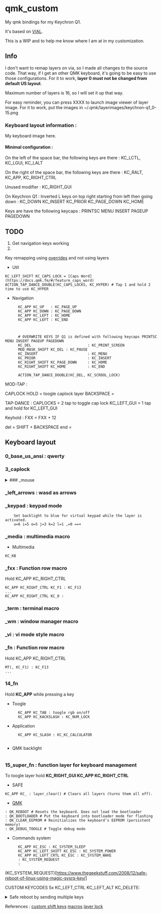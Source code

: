# qmk_custom
My qmk bindings for my Keychron Q1.

It's based on [VIAL](https://get.vial.today/).

This is a WIP and to help me know where I am at in my customization.

## Info

I don't want to remap layers on via, so I made all changes to the source code. That way, if I get an other QMK keyboard, it's going to be easy to use those configurations. For it to work, **layer 0 must not be changed from default US layout**.

Maximum number of layers is 16, so I will set it up that way.

For easy reminder, you can press XXXX to launch image viewer of layer image. For it to work, put the images in ~/.qmk/layerimages/keychron-q1_0-15.png

### Keyboard layout information : 

My keyboard image here.

#### Minimal configuration :
On the left of the space bar, the following keys are there : KC_LCTL, KC_LGUI, KC_LALT 

On the right of the space bar, the following keys are there : KC_RALT, KC_APP, KC_RIGHT_CTRL

Unused modifier : KC_RIGHT_GUI 

On Keychron Q1 : Inverted L keys on top right starting from left then going down : KC_DOWN KC_INSERT KC_PRIOR KC_PAGE_DOWN KC_HOME

Keys are have the following keycaps :  PRINTSC MENU INSERT PAGEUP PAGEDOWN

## TODO
1. Get navigation keys working
2. 

Key remapping using [overrides](https://docs.qmk.fm/#/feature_key_overrides) and not using layers

  - Util
  ```
  KC_LEFT_SHIFT KC_CAPS_LOCK = [Caps Word](https://docs.qmk.fm/#/feature_caps_word)
  ACTION_TAP_DANCE_DOUBLE(KC_CAPS_LOCKS, KC_HYPER) # Tap 1 and hold 2 time to use KC_HYPER 
  ```

  - Navigation
  ```
        KC_APP KC_UP   : KC_PAGE_UP
        KC_APP KC_DOWN : KC_PAGE_DOWN
        KC_APP KC_LEFT : KC_HOME
        KC_APP KC_LEFT : KC_END
        
      
        
        # OVERWRITE KEYS IF Q1 is defined with following keycaps PRINTSC MENU INSERT PAGEUP PAGEDOWN
        KC_DEL                          : KC_PRINT_SCREEN
        MOD_MASK_SHIFT KC_DEL : KC_PAUSE
        KC_INSERT                       : KC_MENU
        KC_PRIOR                        : KC_INSERT
        KC_RIGHT_SHIFT KC_PAGE_DOWN     : KC_HOME
        KC_RIGHT_SHIFT KC_HOME          : KC_END
          
        ACTION_TAP_DANCE_DOUBLE(KC_DEL, KC_SCROOL_LOCK)
  ```

MOD-TAP :

CAPLOCK HOLD = toogle caplock layer
BACKSPACE =   



TAP-DANCE :
CAPLOCKS = 2 tap to toggle cap lock
KC_LEFT_GUI = 1 tap and hold for KC_LEFT_GUI 


Keyhold :
FXX = FXX + 12


del = SHIFT + BACKSPACE
end =


## Keyboard layout

### 0_base_us_ansi : qwerty

### 3_caplock

 <details>
  <summary>### _mouse</summary>
### _mouse
Not a priority, in backlog.

Set backlight to red for virtual mouse while the layer is activated.

Use **q-w-e-a-d-z-x-c** for mouvement, **s** or **1** for left click, **2** for middle click, **3** for right click and **KC_GRV** **`** to exit mouse mode.

(smooth arrow)[https://www.reddit.com/r/olkb/comments/72u8ou/qmk_mouse_keys_rock/]
</details>

### _left_arrows : wasd as arrows


### _keypad : keypad mode 
        Set backlight to blue for virtual keypad while the layer is activated. 
        u=6 i=5 o=5 j=3 k=2 l=1 ,=0 ==+ 
### _media : multimedia macro
  - Multimedia
  ```
  KC_KB
  ```
### _fxx : Function row macro
  Hold KC_APP KC_RIGHT_CTRL
  ```
  KC_APP KC_RIGHT_CTRL KC_F1 : KC_F13
  ...
  KC_APP KC_RIGHT_CTRL KC_0 : 
  
  ```


### _term : terminal macro
### _wm : window manager macro 
### _vi : vi mode style macro

### _fn : Function row macro
  Hold KC_APP KC_RIGHT_CTRL
  ```
  MT(, KC_F1) : KC_F13
  ...
  ```

### 14_fn
Hold **KC_APP** while pressing a key 

 - Toogle
  ```
        KC_APP KC_TAB : toogle rgb on/off
        KC_APP KC_KACKSLASH : KC_NUM_LOCK
  ```
  
  - Application
  ```
        KC_APP KC_SLASH : KC_KC_CALCULATOR
        
  ```

  
 
  
  - QMK backlight
  ```
  
  ```
  

### 15_super_fn : function layer for keyboard management
To toogle layer hold **KC_RIGHT_GUI KC_APP KC_RIGHT_CTRL**

  - SAFE
  ```
  KC_APP KC_ : layer_clear() # Clears all layers (turns them all off).
  ```
 
  
  - [QMK](https://docs.qmk.fm/#/quantum_keycodes/)
  
  ```
  : QK_REBOOT # Resets the keyboard. Does not load the bootloader
  : QK_BOOTLOADER # Put the keyboard into bootloader mode for flashing
  : QK_CLEAR_EEPROM # Reinitializes the keyboard’s EEPROM (persistent memory)
  : QK_DEBUG_TOOGLE # Toggle debug mode
  ```
  
  - Commands system
  ```
        KC_APP KC_ESC : KC_SYSTEM_SLEEP
        KC_APP KC_LEFT_SHIFT KC_ESC : KC_SYSTEM_POWER
        KC_APP KC_LEFT_CRTL KC_ESC : KC_SYSTEM_WAKE
        : KC_SYSTEM_REQUEST
        : 
  ```
  (KC_SYSTEM_REQUEST)[https://www.thegeekstuff.com/2008/12/safe-reboot-of-linux-using-magic-sysrq-key/] 
  
  CUSTOM KEYCODES
  5x KC_LEFT_CTRL KC_LEFT_ALT KC_DELETE: 
  <details>
  <summary>Safe reboot by sending multiple keys</summary>
  
  ```
  KC_LEFT_ALT KC_SYSTEM_REQUEST KC_LEFT_SHIFT KC_R
  KC_LEFT_ALT KC_SYSTEM_REQUEST KC_LEFT_SHIFT KC_E
  KC_LEFT_ALT KC_SYSTEM_REQUEST KC_K 
  KC_LEFT_ALT KC_SYSTEM_REQUEST KC_LEFT_SHIFT KC_S
  KC_LEFT_ALT KC_SYSTEM_REQUEST KC_LEFT_SHIFT KC_U
  KC_LEFT_ALT KC_SYSTEM_REQUEST KC_LEFT_SHIFT KC_B
  ```
  
  </details>
  
  
  References :
  [custom shift keys](https://getreuer.info/posts/keyboards/custom-shift-keys/index.html)
  [macros](https://getreuer.info/posts/keyboards/macros/index.html)
  [layer lock](https://getreuer.info/posts/keyboards/layer-lock/index.html)
